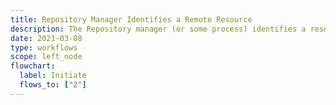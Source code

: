 ```yaml
---
title: Repository Manager Identifies a Remote Resource
description: The Repository manager (or some process) identifies a resource that is hosted by a remote system and that the repository would like to establish a relationship with.
date: 2021-03-08
type: workflows
scope: left_node
flowchart:
  label: Initiate
  flows_to: ["2"]
---
```


